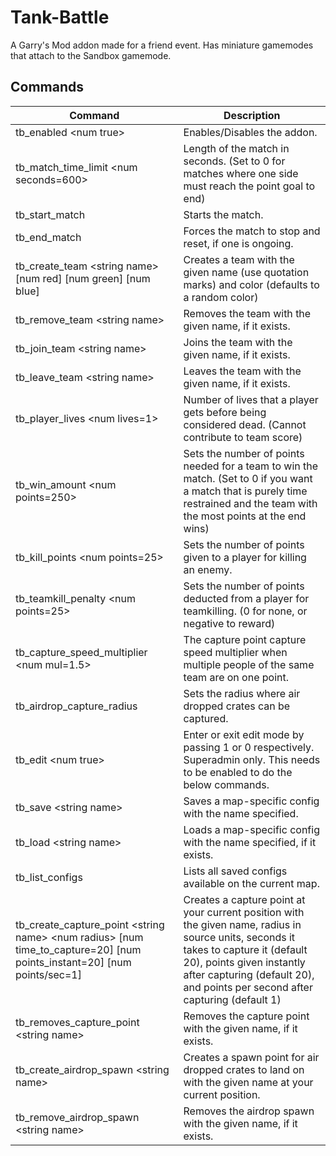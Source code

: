 # Tank-Battle
 A Garry's Mod addon made for a friend event. Has miniature gamemodes that attach to the Sandbox gamemode.

## Commands
| **Command** | **Description** |
|---|---|
| tb_enabled \<num true> | Enables/Disables the addon. |
| tb_match_time_limit \<num seconds=600> | Length of the match in seconds. (Set to 0 for matches where one side must reach the point goal to end) |
| tb_start_match | Starts the match. |
| tb_end_match | Forces the match to stop and reset, if one is ongoing. |
| tb_create_team \<string name> [num red] [num green] [num blue] | Creates a team with the given name (use quotation marks) and color (defaults to a random color) |
| tb_remove_team \<string name> | Removes the team with the given name, if it exists. |
| tb_join_team \<string name> | Joins the team with the given name, if it exists. |
| tb_leave_team \<string name> | Leaves the team with the given name, if it exists. |
| tb_player_lives \<num lives=1> | Number of lives that a player gets before being considered dead. (Cannot contribute to team score) |
| tb_win_amount \<num points=250> | Sets the number of points needed for a team to win the match. (Set to 0 if you want a match that is purely time restrained and the team with the most points at the end wins) |
| tb_kill_points \<num points=25> | Sets the number of points given to a player for killing an enemy. |
| tb_teamkill_penalty \<num points=25> | Sets the number of points deducted from a player for teamkilling. (0 for none, or negative to reward) |
| tb_capture_speed_multiplier \<num mul=1.5> | The capture point capture speed multiplier when multiple people of the same team are on one point. |
| tb_airdrop_capture_radius <num radius=128> | Sets the radius where air dropped crates can be captured. |
| tb_edit \<num true> | Enter or exit edit mode by passing 1 or 0 respectively. Superadmin only. This needs to be enabled to do the below commands. |
| tb_save \<string name> | Saves a map-specific config with the name specified. |
| tb_load \<string name> | Loads a map-specific config with the name specified, if it exists. |
| tb_list_configs | Lists all saved configs available on the current map. |
| tb_create_capture_point \<string name> \<num radius> [num time_to_capture=20] [num points_instant=20] [num points/sec=1] | Creates a capture point at your current position with the given name, radius in source units, seconds it takes to capture it (default 20), points given instantly after capturing (default 20), and points per second after capturing (default 1) |
| tb_removes_capture_point \<string name> | Removes the capture point with the given name, if it exists. |
| tb_create_airdrop_spawn \<string name> | Creates a spawn point for air dropped crates to land on with the given name at your current position. |
| tb_remove_airdrop_spawn \<string name> | Removes the airdrop spawn with the given name, if it exists. |
